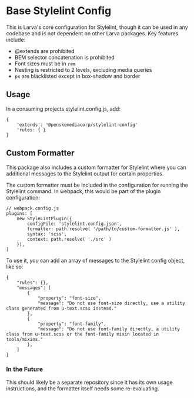 # Base Stylelint Config

This is Larva's core configuration for Stylelint, though it can be used in any codebase and is not dependent on other Larva packages. Key features include:

* @extends are prohibited
* BEM selector concatenation is prohibited
* Font sizes must be in `rem`
* Nesting is restricted to 2 levels, excluding media queries
* `px` are blacklisted except in box-shadow and border

## Usage

In a consuming projects stylelint.config.js, add:

```
{
	'extends': '@penskemediacorp/stylelint-config'
	'rules: { }
}
```

## Custom Formatter

This package also includes a custom formatter for Stylelint where you can additional messages to the Stylelint output for certain properties.

The custom formatter must be included in the configuration for running the Stylelint command. In webpack, this would be part of the plugin configuration:

```
// webpack.config.js
plugins: [
	new StyleLintPlugin({
		configFile: 'stylelint.config.json',
		formatter: path.resolve( '/path/to/custom-formatter.js' ),
		syntax: 'scss',
		context: path.resolve( './src' )
	}),
]
```

To use it, you can add an array of messages to the Stylelint config object, like so:

```language-json
{
	"rules": {},
	"messages": [
		{
			"property": "font-size",
			"message": "Do not use font-size directly, use a utility class generated from u-text.scss instead."
		},
		{
			"property": "font-family",
			"message": "Do not use font-family directly, a utility class from u-text.scss or the font-family mixin located in tools/mixins."
		},
	]
}
```

### In the Future

This should likely be a separate repository since it has its own usage instructions, and the formatter itself needs some re-evaluating.